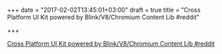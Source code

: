 +++
date = "2017-02-02T13:45:01+03:00"
draft = true
title = "Cross Platform UI Kit powered by Blink/V8/Chromium Content Lib  #reddit"

+++

<p><a href="https://t.co/9gACnx6iiU">Cross Platform UI Kit powered by Blink/V8/Chromium Content Lib  #reddit</a></p>
